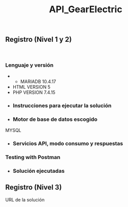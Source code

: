 <H1 align="center"> API_GearElectric </H1>
<br>
<h2 align="left">Registro (Nivel 1 y 2) </h2>
<br>
<h3>Lenguaje y versión</h3>

* * MARIADB 10.4.17
* HTML VERSION 5
* PHP VERSION 7.4.15


- <h3>Instrucciones para ejecutar la solución</h3>

- <h3>Motor de base de datos escogido</h3>

MYSQL

- <h3>Servicios API, modo consumo y respuestas</h3>

<H3 align="left"> Testing with Postman </H3>

- <h3>Solución ejecutadas</h3>

<h2 align="left">Registro (Nivel 3) </h2>

URL de la solución
